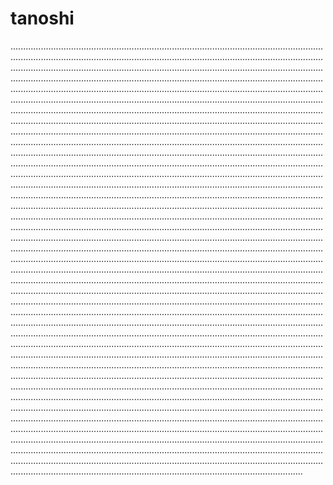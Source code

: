 # tanoshi

....................................................................................................................................................................................................................................................................................................................................................................................................................................................................................................................................................................................................................................................................................................................................................................................................................................................................................................................................................................................................................................................................................................................................................................................................................................................................................................................................................................................................................................................................................................................................................................................................................................................................................................................................................................................................................................................................................................................................................................................................................................................................................................................................................................................................................................................................................................................................................................................................................................................................................................................................................................................................................................................................................................................................................................................................................................................................................................................................................................................................................................................................................................................................................................................................................................................................................................................................................................................................................................................................................................................................................................................................................................................................................................................................................................................................................................................................................................................................................................................................................................................................................................................................................................................................................................................................................................................................................................................................................................................................................................................................................................................................................................................................................................................................................................................................................................................................................................................................................................................................................................................................................................................................................................................................................................................................................